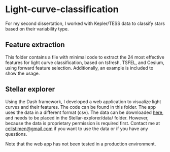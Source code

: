# Light-curve-classification
For my second dissertation, I worked with Kepler/TESS data to classify stars based on their variability type. 

## Feature extraction
This folder contains a file with minimal code to extract the 24 most effective features for light curve classification, based on tsfresh, TSFEL, and Cesium, using forward feature selection. Additionally, an example is included to show the usage.

## Stellar explorer
Using the Dash framework, I developed a web application to visualize light curves and their features. The code can be found in this folder.
The app uses the data in a different format (csv). The data can be downloaded [here](https://drive.google.com/file/d/1GBpZpAPH_u5mWztzTYrxCTVElWcLn1Ah/view?usp=sharing), and needs to be placed in the Stellar-explorer/data/ folder. However, because the data is proprietary permission is required first. Contact me at celistimen@gmail.com if you want to use the data or if you have any questions.

Note that the web app has not been tested in a production environment.
